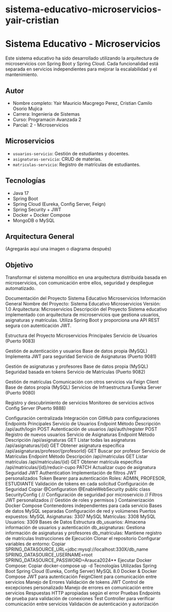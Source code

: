 # sistema-educativo-microservicios-yair-cristian
# Sistema Educativo - Microservicios

Este sistema educativo ha sido desarrollado utilizando la arquitectura de microservicios con Spring Boot y Spring Cloud. Cada funcionalidad está separada en servicios independientes para mejorar la escalabilidad y el mantenimiento.

## Autor
- Nombre completo: Yair Mauricio Macgrego Perez, Cristian Camilo Osorio Mujica
- Carrera: Ingenieria de Sistemas
- Curso: Programacin Avanzada 2
- Parcial: 2 - Microservicios

## Microservicios
- `usuarios-servicio`: Gestión de estudiantes y docentes.
- `asignaturas-servicio`: CRUD de materias.
- `matriculas-servicio`: Registro de matrículas de estudiantes.

## Tecnologías
- Java 17
- Spring Boot
- Spring Cloud (Eureka, Config Server, Feign)
- Spring Security + JWT
- Docker + Docker Compose
- MongoDB o MySQL

## Arquitectura General

(Agregarás aquí una imagen o diagrama después)

## Objetivo
Transformar el sistema monolítico en una arquitectura distribuida basada en microservicios, con comunicación entre ellos, seguridad y despliegue automatizado.

Documentación del Proyecto Sistema Educativo Microservicios
Información General
Nombre del Proyecto: Sistema Educativo Microservicios
Versión: 1.0
Arquitectura: Microservicios
Descripción del Proyecto
Sistema educativo implementado con arquitectura de microservicios que gestiona usuarios, asignaturas y matrículas. Utiliza Spring Boot y proporciona una API REST segura con autenticación JWT.

Estructura del Proyecto
Microservicios Principales
Servicio de Usuarios (Puerto 9083)

Gestión de autenticación y usuarios
Base de datos propia (MySQL)
Implementa JWT para seguridad
Servicio de Asignaturas (Puerto 9081)

Gestión de asignaturas y profesores
Base de datos propia (MySQL)
Seguridad basada en tokens
Servicio de Matrículas (Puerto 9082)

Gestión de matrículas
Comunicación con otros servicios vía Feign Client
Base de datos propia (MySQL)
Servicios de Infraestructura
Eureka Server (Puerto 9080)

Registro y descubrimiento de servicios
Monitoreo de servicios activos
Config Server (Puerto 9888)

Configuración centralizada
Integración con GitHub para configuraciones
Endpoints Principales
Servicio de Usuarios
Endpoint	Método	Descripción
/api/auth/login	POST	Autenticación de usuarios
/api/auth/register	POST	Registro de nuevos usuarios
Servicio de Asignaturas
Endpoint	Método	Descripción
/api/asignaturas	GET	Listar todas las asignaturas
/api/asignaturas/{id}	GET	Obtener asignatura específica
/api/asignaturas/profesor/{profesorId}	GET	Buscar por profesor
Servicio de Matrículas
Endpoint	Método	Descripción
/api/matriculas	GET	Listar matrículas
/api/matriculas/{id}	GET	Obtener matrícula específica
/api/matriculas/{id}/reducir-cupo	PATCH	Actualizar cupo de asignatura
Seguridad
JWT Authentication
Implementación de filtros JWT personalizados
Token Bearer para autenticación
Roles: ADMIN, PROFESOR, ESTUDIANTE
Validación de tokens en cada solicitud
Configuración de Seguridad
Copiar
@Configuration
@EnableWebSecurity
public class SecurityConfig {
    // Configuración de seguridad por microservicio
    // Filtros JWT personalizados
    // Gestión de roles y permisos
}
Containerización
Docker Compose
Contenedores independientes para cada servicio
Bases de datos MySQL separadas
Configuración de red y volúmenes
Puertos expuestos:
MySQL Asignaturas: 3307
MySQL Matrículas: 3308
MySQL Usuarios: 3309
Bases de Datos
Estructura
db_usuarios: Almacena información de usuarios y autenticación
db_asignaturas: Gestiona información de asignaturas y profesores
db_matriculas: Mantiene registro de matrículas
Instrucciones de Ejecución
Clonar el repositorio
Configurar variables de entorno:
Copiar
SPRING_DATASOURCE_URL=jdbc:mysql://localhost:330X/db_name
SPRING_DATASOURCE_USERNAME=root
SPRING_DATASOURCE_PASSWORD=Arauca2024**
Ejecutar Docker Compose:
Copiar
docker-compose up -d
Tecnologías Utilizadas
Spring Boot
Spring Cloud (Eureka, Config Server)
MySQL 8.0
Docker & Docker Compose
JWT para autenticación
FeignClient para comunicación entre servicios
Manejo de Errores
Validación de tokens JWT
Control de excepciones personalizado
Manejo de errores en comunicación entre servicios
Respuestas HTTP apropiadas según el error
Pruebas
Endpoints de prueba para validación de conexiones
Test Controller para verificar comunicación entre servicios
Validación de autenticación y autorización


